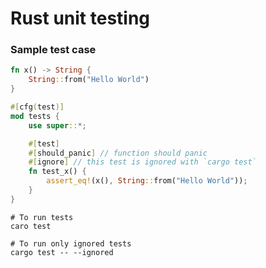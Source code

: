 # Rust unit testing

### Sample test case

```rust
fn x() -> String {
    String::from("Hello World")
}

#[cfg(test)]
mod tests {
    use super::*;

    #[test]
    #[should_panic] // function should panic
    #[ignore] // this test is ignored with `cargo test`
    fn test_x() {
        assert_eq!(x(), String::from("Hello World"));
    }
}
```

```shell
# To run tests
caro test

# To run only ignored tests
cargo test -- --ignored
```